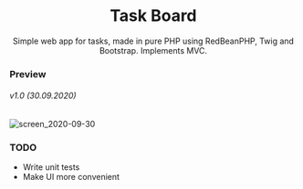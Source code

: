 <div align="center">
	<h1>Task Board</h1>
	Simple web app for tasks, made in pure PHP using RedBeanPHP, Twig and Bootstrap. Implements MVC.
</div>


### Preview

###### v1.0 (30.09.2020)

![screen_2020-09-30](https://user-images.githubusercontent.com/1931436/94722836-0df93600-0382-11eb-8439-2bce8389f087.png)


### TODO

- Write unit tests
- Make UI more convenient

